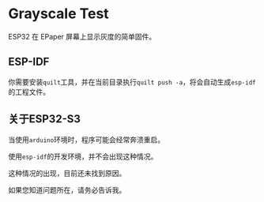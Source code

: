 # Grayscale Test

ESP32 在 EPaper 屏幕上显示灰度的简单固件。

## ESP-IDF

你需要安装`quilt`工具，并在当前目录执行`quilt push -a`，将会自动生成`esp-idf`的工程文件。

## 关于ESP32-S3

当使用`arduino`环境时，程序可能会经常奔溃重启。

使用`esp-idf`的开发环境，并不会出现这种情况。

这种情况的出现，目前还未找到原因。

如果您知道问题所在，请务必告诉我。
